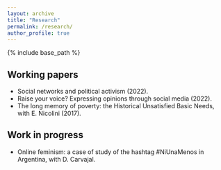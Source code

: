 ```yaml
---
layout: archive
title: "Research"
permalink: /research/
author_profile: true
---
```

{% include base_path %}


## Working papers 
* Social networks and political activism (2022).
* Raise your voice? Expressing opinions through social media (2022).
* The long memory of poverty: the Historical Unsatisfied Basic Needs, with E. Nicolini (2017). 

## Work in progress 
* Online feminism: a case of study of the hashtag #NiUnaMenos in Argentina, with D. Carvajal.
  

